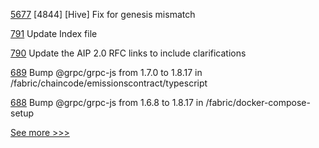 
[5677](https://github.com/hyperledger/besu/pull/5677) [4844] [Hive] Fix for genesis mismatch

[791](https://github.com/hyperledger/aries-rfcs/pull/791) Update Index file

[790](https://github.com/hyperledger/aries-rfcs/pull/790) Update the AIP 2.0 RFC links to include clarifications

[689](https://github.com/hyperledger-labs/blockchain-carbon-accounting/pull/689) Bump @grpc/grpc-js from 1.7.0 to 1.8.17 in /fabric/chaincode/emissionscontract/typescript

[688](https://github.com/hyperledger-labs/blockchain-carbon-accounting/pull/688) Bump @grpc/grpc-js from 1.6.8 to 1.8.17 in /fabric/docker-compose-setup


[See more >>>](https://start-here.hyperledger.org/pull-requests)
